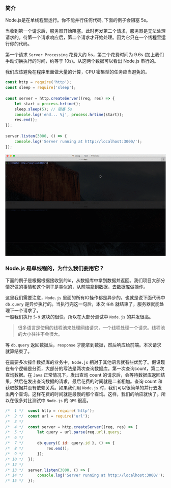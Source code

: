 ### 简介
Node.js是在单线程里运行。你不能并行任何代码, 下面的例子会阻塞 5s。

当收到第一个请求后，服务器开始阻塞。此时再发第二个请求，服务器是无法处理请求的。待第一个请求响应后，第二个请求才开始处理。因为它只在一个线程里运行你的代码。

第一个请求 `Server Processing` 花费大约 5s，第二个花费时间为 9.6s (加上我们手动切换执行的时间，约等于 10s)。从这两个数据可以看出 Node.js 串行的。

我们应该避免在程序里面做大量的计算，CPU 密集型的任务应当避免的。

``` JavaScript
const http = require('http');
const sleep = require('sleep');

const server = http.createServer((req, res) => {
    let start = process.hrtime();
    sleep.sleep(5); // 阻塞 5s
    console.log('end... %j', process.hrtime(start));
    res.end();
});

server.listen(3000, () => {
    console.log('Server running at http://localhost:3000/');
});
```

![](images/Ctf7gFWA4P.gif)


### Node.js 是单线程的，为什么我们要用它？

下面的例子是根据根据接收到的id，从数据库中拿到数据并返回。我们项目大部分情况做的事情和这个例子是类似的，从前端拿到数据，去数据库做操作。   

这里我们需要注意，`Node.js` 里面的所有IO操作都是异步的。也就是说下面代码中 `db.query` 是异步执行的。当执行完这一句后，本次 `任务` 就结束了，服务器就能处理下一个请求了。    
一般我们执行 `5-9` 这块的很快，所以在大部分测试中 `Node.js` 的并发很高。  
> 很多语言是使用的线程池来处理网络请求，一个线程处理一个请求。线程池的大小往往不会很大。

等 `db.query` 返回数据后，`response` 才能拿到数据，然后响应给前端。本次请求就算结束了。

在需要多次操作数据库的业务中，`Node.js` 相对于其他语言就有些优势了。假设现在有个逻辑是分页，大部分的写法是两次查询数据库。第一次查询count，第二次查询数据。在 `Java` 正常情况下，发出查询 count 的请求后，会等待数据库返回结果，然后在发出查询数据的请求，最后花费的时间就是二者相加。查询 count 和获取数据并没有依赖关系。如果我们用 `Node.js` 时，我们可以很简单的并行去发出两个查询。这样花费的时间就是最慢的那个查询。这样，我们的响应就快了。所以在很多对比测试中 `Node.js` 的 `QPS` 很高。

``` JavaScript
/*  1 */  const http = require('http');
/*  2 */  const url = require('url');
/*  3 */  
/*  4 */  const server = http.createServer((req, res) => {
/*  5 */      let query = url.parse(req.url).query;
/*  6 */  
/*  7 */      db.query({ id: query.id }, () => {
/*  8 */          res.end();
/*  9 */      });
/* 10 */  });
/* 12 */  
/* 13 */  server.listen(3000, () => {
/* 14 */      console.log('Server running at http://localhost:3000/');
/* 15 */  });
```
